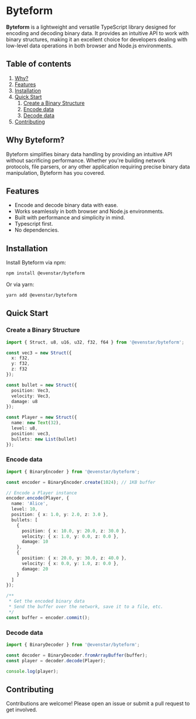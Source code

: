 # Byteform

**Byteform** is a lightweight and versatile TypeScript library designed for encoding and decoding binary data. It provides an intuitive API to work with binary structures, making it an excellent choice for developers dealing with low-level data operations in both browser and Node.js environments.

## Table of contents
1. [Why?](#why-byteform)
2. [Features](#features)
3. [Installation](#installation)
4. [Quick Start](#quick-start)
    1. [Create a Binary Structure](#create-a-binary-structure)
    2. [Encode data](#encode-data)
    3. [Decode data](#decode-data)
5. [Contributing](#contributing)

## Why Byteform?

Byteform simplifies binary data handling by providing an intuitive API without sacrificing performance. Whether you're building network protocols, file parsers, or any other application requiring precise binary data manipulation, Byteform has you covered.

## Features

- Encode and decode binary data with ease.
- Works seamlessly in both browser and Node.js environments.
- Built with performance and simplicity in mind.
- Typescript first.
- No dependencies.

## Installation

Install Byteform via npm:
```bash
npm install @evenstar/byteform
```

Or via yarn:
```bash
yarn add @evenstar/byteform
```

## Quick Start

### Create a Binary Structure

```typescript
import { Struct, u8, u16, u32, f32, f64 } from '@evenstar/byteform';

const vec3 = new Struct({
  x: f32,
  y: f32,
  z: f32
});

const bullet = new Struct({
  position: Vec3,
  velocity: Vec3,
  damage: u8
});

const Player = new Struct({
  name: new Text(32),
  level: u8,
  position: vec3,
  bullets: new List(bullet)
});
```

### Encode data

```typescript
import { BinaryEncoder } from '@evenstar/byteform';

const encoder = BinaryEncoder.create(1024); // 1KB buffer

// Encode a Player instance
encoder.encode(Player, {
  name: 'Alice',
  level: 10,
  position: { x: 1.0, y: 2.0, z: 3.0 },
  bullets: [
    { 
      position: { x: 10.0, y: 20.0, z: 30.0 },
      velocity: { x: 1.0, y: 0.0, z: 0.0 },
      damage: 10
    },
    { 
      position: { x: 20.0, y: 30.0, z: 40.0 },
      velocity: { x: 0.0, y: 1.0, z: 0.0 },
      damage: 20
    }
  ]
});

/** 
 * Get the encoded binary data
 * Send the buffer over the network, save it to a file, etc.
 */
const buffer = encoder.commit();
```

### Decode data

```typescript
import { BinaryDecoder } from '@evenstar/byteform';

const decoder = BinaryDecoder.fromArrayBuffer(buffer);
const player = decoder.decode(Player);

console.log(player);
```

## Contributing
Contributions are welcome! Please open an issue or submit a pull request to get involved.
